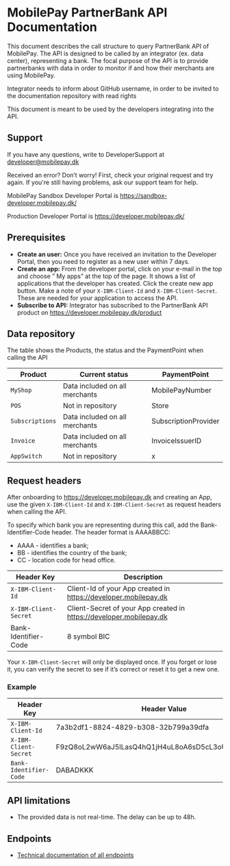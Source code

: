 # MobilePay PartnerBank API Documentation
This document describes the call structure to query PartnerBank API of MobilePay. The API is designed to be called by an integrator (ex. data center), representing a bank. The focal purpose of the API is to provide partnerbanks with data in order to monitor if and how their merchants are using MobilePay. 

Integrator needs to inform about GitHub username, in order to be invited to the documentation repository with read rights

This document is meant to be used by the developers integrating into the API.

## Support

If you have any questions, write to DeveloperSupport at developer@mobilepay.dk 

Received an error? Don’t worry! First, check your original request and try again. If you're still having problems, ask our support team for help.

MobilePay Sandbox Developer Portal is https://sandbox-developer.mobilepay.dk/ 

Production Developer Portal is https://developer.mobilepay.dk/ 

## Prerequisites
- **Create an user:** Once you have received an invitation to the Developer Portal, then you need to register as a new user within 7 days. 
- **Create an app:** From the developer portal, click on your e-mail in the top and choose ” My apps” at the top of the page. It shows a list of applications that the developer has created. Click the create new app button. Make a note of your `X-IBM-Client-Id` and `X-IBM-Client-Secret`. These are needed for your application to access the API.
- **Subscribe to API:** Integrator has subscribed to the PartnerBank API product on https://developer.mobilepay.dk/product 

## Data repository

The table shows the Products, the status and the PaymentPoint when calling the API 

| Product           | Current status                                                         | PaymentPoint |
| -------------------  | ------------------------------------------------------------------- | ------------------- |
| `MyShop`      | Data included on all merchants      | MobilePayNumber |
| `POS`  | Not in repository |Store |
| `Subscriptions` | Data included on all merchants                                                        |SubscriptionProvider |
| `Invoice` | Data included on all merchants                                                       |InvoiceIssuerID |
| `AppSwitch` | Not in repository                                                        |x |

## Request headers
After onboarding to https://developer.mobilepay.dk and creating an App, use the given `X-IBM-Client-Id` and `X-IBM-Client-Secret` as request headers when calling the API. 

To specify which bank you are representing during this call, add the Bank-Identifier-Code header. The header format is AAAABBCC:
- AAAA - identifies a bank;
- BB - identifies the country of the bank;
- CC - location code for head office.

| Header Key           | Description                                                         |
| -------------------  | ------------------------------------------------------------------- |
| `X-IBM-Client-Id`      | Client-Id of your App created in https://developer.mobilepay.dk     |
| `X-IBM-Client-Secret`  | Client-Secret of your App created in https://developer.mobilepay.dk |
| Bank-Identifier-Code | 8 symbol BIC                                                        |

Your `X-IBM-Client-Secret` will only be displayed once. If you forget or lose it, you can verify the secret to see if it’s correct or reset it to get a new one.
 

### Example
| Header Key           | Header Value                                       |
| -------------------  | -------------------------------------------------- |
| `X-IBM-Client-Id`      | 7a3b2df1-8824-4829-b308-32b799a39dfa               |
| `X-IBM-Client-Secret`  | F9zQ8oL2wW6aJ5lLasQ4hQ1jH4uL8oA6sD5cL3oU7aO1mP2nZ4 |
| `Bank-Identifier-Code` | DABADKKK                                           |


## API limitations
- The provided data is not real-time. The delay can be up to 48h.

## Endpoints
- [Technical documentation of all endpoints](endpoints.md)
